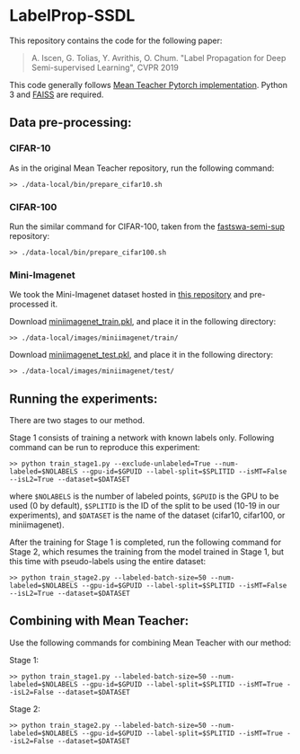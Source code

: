 # LabelProp-SSDL
This repository contains the code for the following paper:

> A. Iscen, G. Tolias, Y. Avrithis, O. Chum. "Label Propagation for Deep Semi-supervised Learning", CVPR 2019

This code generally follows [Mean Teacher Pytorch implementation](https://github.com/CuriousAI/mean-teacher/tree/master/pytorch). Python 3 and [FAISS](https://github.com/facebookresearch/faiss) are required.

##  Data pre-processing:

### CIFAR-10
As in the original Mean Teacher repository, run the following command:

```
>> ./data-local/bin/prepare_cifar10.sh
```

### CIFAR-100
Run the similar command for CIFAR-100, taken from the [fastswa-semi-sup](https://github.com/benathi/fastswa-semi-sup/tree/master/data-local/bin) repository:
```
>> ./data-local/bin/prepare_cifar100.sh
```

### Mini-Imagenet
We took the Mini-Imagenet dataset hosted in [this repository](https://github.com/gidariss/FewShotWithoutForgetting) and pre-processed it.

Download [miniimagenet_train.pkl](http://ptak.felk.cvut.cz/personal/toliageo/share/lpdeep/miniimagenet_train.pkl), and place it in the following directory:
```
>> ./data-local/images/miniimagenet/train/
```

Download [miniimagenet_test.pkl](http://ptak.felk.cvut.cz/personal/toliageo/share/lpdeep/miniimagenet_test.pkl), and place it in the following directory:
```
>> ./data-local/images/miniimagenet/test/
```


##  Running the experiments:

There are two stages to our method. 

Stage 1 consists of training a network with known labels only. Following command can be run to reproduce this experiment:
```
>> python train_stage1.py --exclude-unlabeled=True --num-labeled=$NOLABELS --gpu-id=$GPUID --label-split=$SPLITID --isMT=False --isL2=True --dataset=$DATASET
```
where ```$NOLABELS``` is the number of labeled points, ```$GPUID``` is the GPU to be used (0 by default), ```$SPLITID``` is the ID of the split to be used (10-19 in our experiments), and ```$DATASET``` is the name of the dataset (cifar10, cifar100, or miniimagenet).

After the training for Stage 1 is completed, run the following command for Stage 2, which resumes the training from the model trained in Stage 1, but this time with pseudo-labels using the entire dataset:

```
>> python train_stage2.py --labeled-batch-size=50 --num-labeled=$NOLABELS --gpu-id=$GPUID --label-split=$SPLITID --isMT=False --isL2=True --dataset=$DATASET
```

##  Combining with Mean Teacher:
Use the following commands for combining Mean Teacher with our method:

Stage 1:
```
>> python train_stage1.py --labeled-batch-size=50 --num-labeled=$NOLABELS --gpu-id=$GPUID --label-split=$SPLITID --isMT=True --isL2=False --dataset=$DATASET
```

Stage 2:
```
>> python train_stage2.py --labeled-batch-size=50 --num-labeled=$NOLABELS --gpu-id=$GPUID --label-split=$SPLITID --isMT=True --isL2=False --dataset=$DATASET
```








